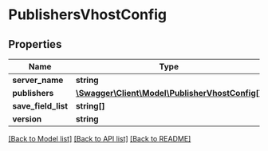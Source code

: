 # PublishersVhostConfig

## Properties
Name | Type | Description | Notes
------------ | ------------- | ------------- | -------------
**server_name** | **string** |  | 
**publishers** | [**\Swagger\Client\Model\PublisherVhostConfig[]**](PublisherVhostConfig.md) |  | 
**save_field_list** | **string[]** |  | [optional] 
**version** | **string** |  | 

[[Back to Model list]](../README.md#documentation-for-models) [[Back to API list]](../README.md#documentation-for-api-endpoints) [[Back to README]](../README.md)


